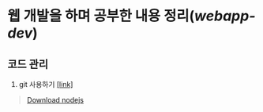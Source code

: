 # 웹 개발을 하며 공부한 내용 정리(*webapp-dev*)

## 코드 관리
1. git 사용하기 [[link]](https://github.com/jaehwan-dev/webapp-dev/blob/master/01.%20How%20to%20use%20git.md)


> [Download nodejs](https://nodejs.org/en/)  
